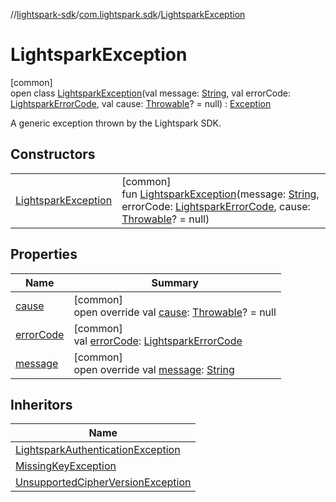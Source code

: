 //[lightspark-sdk](../../../index.md)/[com.lightspark.sdk](../index.md)/[LightsparkException](index.md)

# LightsparkException

[common]\
open class [LightsparkException](index.md)(val message: [String](https://kotlinlang.org/api/latest/jvm/stdlib/kotlin/-string/index.html), val errorCode: [LightsparkErrorCode](../-lightspark-error-code/index.md), val cause: [Throwable](https://kotlinlang.org/api/latest/jvm/stdlib/kotlin/-throwable/index.html)? = null) : [Exception](https://kotlinlang.org/api/latest/jvm/stdlib/kotlin/-exception/index.html)

A generic exception thrown by the Lightspark SDK.

## Constructors

| | |
|---|---|
| [LightsparkException](-lightspark-exception.md) | [common]<br>fun [LightsparkException](-lightspark-exception.md)(message: [String](https://kotlinlang.org/api/latest/jvm/stdlib/kotlin/-string/index.html), errorCode: [LightsparkErrorCode](../-lightspark-error-code/index.md), cause: [Throwable](https://kotlinlang.org/api/latest/jvm/stdlib/kotlin/-throwable/index.html)? = null) |

## Properties

| Name | Summary |
|---|---|
| [cause](cause.md) | [common]<br>open override val [cause](cause.md): [Throwable](https://kotlinlang.org/api/latest/jvm/stdlib/kotlin/-throwable/index.html)? = null |
| [errorCode](error-code.md) | [common]<br>val [errorCode](error-code.md): [LightsparkErrorCode](../-lightspark-error-code/index.md) |
| [message](message.md) | [common]<br>open override val [message](message.md): [String](https://kotlinlang.org/api/latest/jvm/stdlib/kotlin/-string/index.html) |

## Inheritors

| Name |
|---|
| [LightsparkAuthenticationException](../../com.lightspark.sdk.auth/-lightspark-authentication-exception/index.md) |
| [MissingKeyException](../../com.lightspark.sdk.crypto/-missing-key-exception/index.md) |
| [UnsupportedCipherVersionException](../../com.lightspark.sdk.crypto/-unsupported-cipher-version-exception/index.md) |
